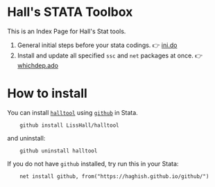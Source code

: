 # Hall's STATA Toolbox

This is an Index Page for Hall's Stat tools.

1. General initial steps before your stata codings. 👉 [ini.do](/ini.do)
2. Install and update all specified `ssc` and `net` packages at once. 👉 [whichdep.ado](/README_whichdep.md)


# How to install
You can install [`halltool`](https://github.com/LissHall/halltool) using [`github`](https://github.com/haghish/github) in Stata.

```{stata}
    github install LissHall/halltool
```

and uninstall:

```{stata}
    github uninstall halltool
```

If you do not have `github` installed, try run this in your Stata:

```{stata}
    net install github, from("https://haghish.github.io/github/")
```
